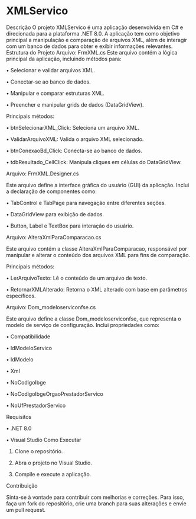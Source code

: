 # XMLServico

Descrição
O projeto XMLServico é uma aplicação desenvolvida em C# e direcionada para a plataforma .NET 8.0. A aplicação tem como objetivo principal a manipulação e comparação de arquivos XML, além de interagir com um banco de dados para obter e exibir informações relevantes.
Estrutura do Projeto
Arquivo: FrmXML.cs
Este arquivo contém a lógica principal da aplicação, incluindo métodos para:

•	Selecionar e validar arquivos XML.

•	Conectar-se ao banco de dados.

•	Manipular e comparar estruturas XML.

•	Preencher e manipular grids de dados (DataGridView).

Principais métodos:

•	btnSelecionarXML_Click: Seleciona um arquivo XML.

•	ValidarArquivoXML: Valida o arquivo XML selecionado.

•	btnConexaoBd_Click: Conecta-se ao banco de dados.

•	tdbResultado_CellClick: Manipula cliques em células do DataGridView.

Arquivo: FrmXML.Designer.cs

Este arquivo define a interface gráfica do usuário (GUI) da aplicação. Inclui a declaração de componentes como:

•	TabControl e TabPage para navegação entre diferentes seções.

•	DataGridView para exibição de dados.

•	Button, Label e TextBox para interação do usuário.

Arquivo: AlteraXmlParaComparacao.cs

Este arquivo contém a classe AlteraXmlParaComparacao, responsável por manipular e alterar o conteúdo dos arquivos XML para fins de comparação.

Principais métodos:

•	LerArquivoTexto: Lê o conteúdo de um arquivo de texto.

•	RetornarXMLAlterado: Retorna o XML alterado com base em parâmetros específicos.

Arquivo: Dom_modeloserviconfse.cs

Este arquivo define a classe Dom_modeloserviconfse, que representa o modelo de serviço de configuração. Inclui propriedades como:

•	Compatibilidade

•	IdModeloServico

•	IdModelo

•	Xml

•	NoCodigoIbge

•	NoCodigoIbgeOrgaoPrestadorServico

•	NoUfPrestadorServico

Requisitos

•	.NET 8.0

•	Visual Studio
Como Executar

1.	Clone o repositório.

2.	Abra o projeto no Visual Studio.

3.	Compile e execute a aplicação.

Contribuição

Sinta-se à vontade para contribuir com melhorias e correções. Para isso, faça um fork do repositório, crie uma branch para suas alterações e envie um pull request.
